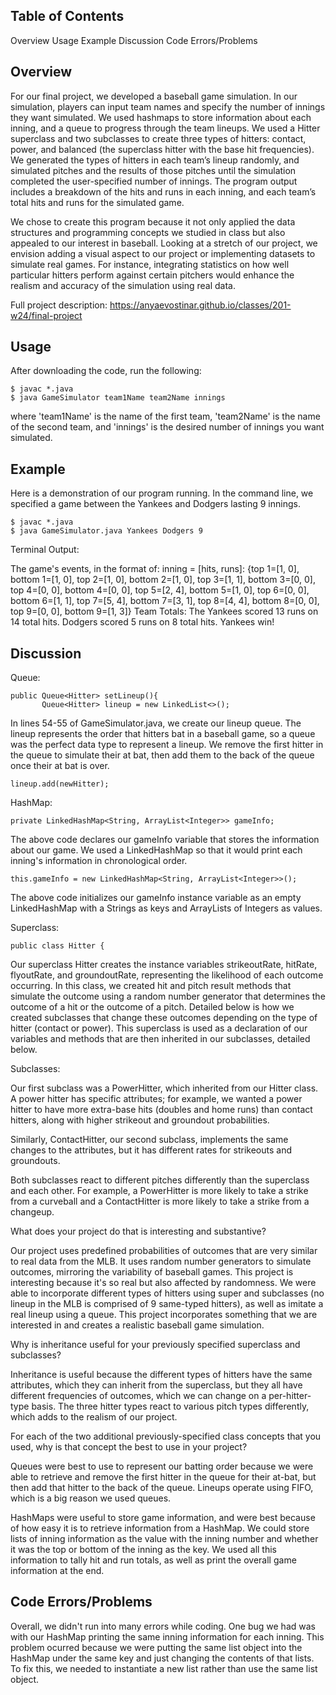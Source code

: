 ## Table of Contents
Overview 
Usage
Example
Discussion
Code Errors/Problems


## Overview 
For our final project, we developed a baseball game simulation. In our simulation, players can input team names and specify the number of innings they want simulated. We used hashmaps to store information about each inning, and a queue to progress through the team lineups. We used a Hitter superclass and two subclasses to create three types of hitters: contact, power, and balanced (the superclass hitter with the base hit frequencies). We generated the types of hitters in each team’s lineup randomly, and simulated pitches and the results of those pitches until the simulation completed the user-specified number of innings. The program output includes a breakdown of the hits and runs in each inning, and each team’s total hits and runs for the simulated game.

We chose to create this program because it not only applied the data structures and programming concepts we studied in class but also appealed to our interest in baseball. Looking at a stretch of our project, we envision adding a visual aspect to our project or implementing datasets to simulate real games. For instance, integrating statistics on how well particular hitters perform against certain pitchers would enhance the realism and accuracy of the simulation using real data.

Full project description: 
https://anyaevostinar.github.io/classes/201-w24/final-project


## Usage
After downloading the code, run the following: 

```
$ javac *.java
$ java GameSimulator team1Name team2Name innings
```
where 'team1Name' is the name of the first team, 'team2Name' is the name of the second team, and 'innings' is the desired number of innings you want simulated. 


## Example 
Here is a demonstration of our program running. In the command line, we specified a game between the Yankees and Dodgers lasting 9 innings. 

```
$ javac *.java
$ java GameSimulator.java Yankees Dodgers 9
```
Terminal Output: 

The game's events, in the format of: inning = [hits, runs]:
{top 1=[1, 0], bottom 1=[1, 0], top 2=[1, 0], bottom 2=[1, 0], top 3=[1, 1], bottom 3=[0, 0], top 4=[0, 0], bottom 4=[0, 0], top 5=[2, 4], bottom 5=[1, 0], top 6=[0, 0], bottom 6=[1, 1], top 7=[5, 4], bottom 7=[3, 1], top 8=[4, 4], bottom 8=[0, 0], top 9=[0, 0], bottom 9=[1, 3]}
Team Totals: 
The Yankees scored 13 runs on 14 total hits.
Dodgers scored 5 runs on 8 total hits.
Yankees win!


## Discussion 
Queue:

```
public Queue<Hitter> setLineup(){
       Queue<Hitter> lineup = new LinkedList<>();
```

In lines 54-55 of GameSimulator.java, we create our lineup queue. The lineup represents the order that hitters bat in a baseball game, so a queue was the perfect data type to represent a lineup. We remove the first hitter in the queue to simulate their at bat, then add them to the back of the queue once their at bat is over. 

```
lineup.add(newHitter);
```

HashMap:

```
private LinkedHashMap<String, ArrayList<Integer>> gameInfo;
```

The above code declares our gameInfo variable that stores the information about our game. We used a LinkedHashMap so that it would print each inning's information in chronological order. 

```
this.gameInfo = new LinkedHashMap<String, ArrayList<Integer>>();
```

The above code initializes our gameInfo instance variable as an empty LinkedHashMap with a Strings as keys and ArrayLists of Integers as values. 


Superclass:

```
public class Hitter {
```

Our superclass Hitter creates the instance variables strikeoutRate, hitRate, flyoutRate, and groundoutRate, representing the likelihood of each outcome occurring. In this class, we created hit and pitch result methods that simulate the outcome using a random number generator that determines the outcome of a hit or the outcome of a pitch. Detailed below is how we created subclasses that change these outcomes depending on the type of hitter (contact or power). This superclass is used as a declaration of our variables and methods that are then inherited in our subclasses, detailed below. 

Subclasses:

Our first subclass was a PowerHitter, which inherited from our Hitter class. A power hitter has specific attributes; for example, we wanted a power hitter to have more extra-base hits (doubles and home runs) than contact hitters, along with higher strikeout and groundout probabilities.

Similarly, ContactHitter, our second subclass, implements the same changes to the attributes, but it has different rates for strikeouts and groundouts.

Both subclasses react to different pitches differently than the superclass and each other. For example, a PowerHitter is more likely to take a strike from a curveball and a ContactHitter is more likely to take a strike from a changeup. 


What does your project do that is interesting and substantive?

Our project uses predefined probabilities of outcomes that are very similar to real data from the MLB. It uses random number generators to simulate outcomes, mirroring the variability of baseball games. This project is interesting because it's so real but also affected by randomness. We were able to incorporate different types of hitters using super and subclasses (no lineup in the MLB is comprised of 9 same-typed hitters), as well as imitate a real lineup using a queue. This project incorporates something that we are interested in and creates a realistic baseball game simulation.


Why is inheritance useful for your previously specified superclass and subclasses?

Inheritance is useful because the different types of hitters have the same attributes, which they can inherit from the superclass, but they all have different frequencies of outcomes, which we can change on a per-hitter-type basis. The three hitter types react to various pitch types differently, which adds to the realism of our project. 


For each of the two additional previously-specified class concepts that you used, why is that concept the best to use in your project?

Queues were best to use to represent our batting order because we were able to retrieve and remove the first hitter in the queue for their at-bat, but then add that hitter to the back of the queue. Lineups operate using FIFO, which is a big reason we used queues. 

HashMaps were useful to store game information, and were best because of how easy it is to retrieve information from a HashMap. We could store lists of inning information as the value with the inning number and whether it was the top or bottom of the inning as the key. We used all this information to tally hit and run totals, as well as print the overall game information at the end. 


## Code Errors/Problems

Overall, we didn't run into many errors while coding. One bug we had was with our HashMap printing the same inning information for each inning. This problem ocurred because we were putting the same list object into the HashMap under the same key and just changing the contents of that lists. To fix this, we needed to instantiate a new list rather than use the same list object. 
 


